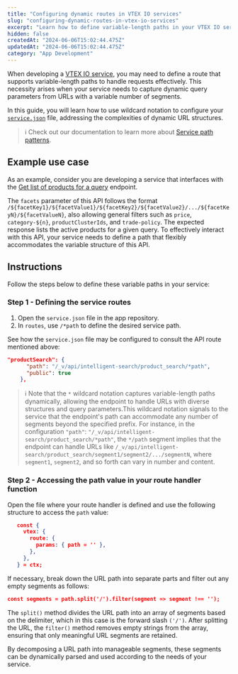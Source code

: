 ```yaml
---
title: "Configuring dynamic routes in VTEX IO services"
slug: "configuring-dynamic-routes-in-vtex-io-services"
excerpt: "Learn how to define variable-length paths in your VTEX IO service."
hidden: false
createdAt: "2024-06-06T15:02:44.475Z"
updatedAt: "2024-06-06T15:02:44.475Z"
category: "App Development"
---
```


When developing a [VTEX IO service](https://developers.vtex.com/docs/guides/vtex-io-documentation-service), you may need to define a route that supports variable-length paths to handle requests effectively. This necessity arises when your service needs to capture dynamic query parameters from URLs with a variable number of segments. 

In this guide, you will learn how to use wildcard notation to configure your [`service.json`](https://developers.vtex.com/docs/guides/calling-commerce-apis-1-getting-the-service-app-boilerplate#nodeservicejson-file) file, addressing the complexities of dynamic URL structures.

>ℹ️ Check out our documentation to learn more about [Service path patterns](https://developers.vtex.com/docs/guides/service-path-patterns).

## Example use case

As an example, consider you are developing a service that interfaces with the [Get list of products for a query](https://developers.vtex.com/docs/api-reference/intelligent-search-api#get-/product_search/-facets-) endpoint. 

The `facets` parameter of this API follows the format `/${facetKey1}/${facetValue1}/${facetKey2}/${facetValue2}/.../${facetKeyN}/${facetValueN}`, also allowing general filters such as `price`, `category-${n}`, `productClusterIds`, and `trade-policy`. The expected response lists the active products for a given query. To effectively interact with this API, your service needs to define a path that flexibly accommodates the variable structure of this API. 

## Instructions

Follow the steps below to define these variable paths in your service:

### Step 1 - Defining the service routes

1. Open the `service.json` file in the app repository.
2. In `routes`, use `/*path` to define the desired service path.

See how the `service.json` file may be configured to consult the API route mentioned above: 

```json
"productSearch": {
      "path": "/_v/api/intelligent-search/product_search/*path",
      "public": true
    },
```

>ℹ️ Note that the `*` wildcard notation captures variable-length paths dynamically, allowing the endpoint to handle URLs with diverse structures and query parameters.This wildcard notation signals to the service that the endpoint's path can accommodate any number of segments beyond the specified prefix. For instance, in the configuration `"path"`: `"/_v/api/intelligent-search/product_search/*path"`, the `*/path` segment implies that the endpoint can handle URLs like `/_v/api/intelligent-search/product_search/segment1/segment2/.../segmentN`, where `segment1`, `segment2`, and so forth can vary in number and content.

### Step 2 - Accessing the path value in your route handler function

Open the file where your route handler is defined and use the following structure to access the `path` value:

```json
   const {
     vtex: {
       route: {
         params: { path = '' },
       },
     },
   } = ctx;
```

If necessary, break down the URL path into separate parts and filter out any empty segments as follows:

```json
const segments = path.split('/').filter(segment => segment !== '');
```

The `split()` method divides the URL path into an array of segments based on the delimiter, which in this case is the forward slash `('/')`. After splitting the URL, the `filter()` method removes empty strings from the array, ensuring that only meaningful URL segments are retained.
   
By decomposing a URL path into manageable segments, these segments can be dynamically parsed and used according to the needs of your service.
